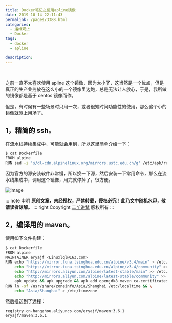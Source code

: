 ```yaml
---
title: Docker笔记之使用apline镜像
date: 2019-10-14 22:11:43
permalink: /pages/3388.html
categories:
  - 运维观止
  - Docker
tags:
  - docker
  - apline

description:
---
```


<br><ArticleTopAd></ArticleTopAd>


之前一直不太喜欢使用 apline 这个镜像，因为太小了，这当然是一个优点，但是真正的生产业务放在这么小的一个镜像里边跑，总是无法让人放心，于是，我所做的镜像都是基于 centos 镜像而作。



但是，有时候有一些场景时只用一次，或者很短时间功能性的使用，那么这个小的镜像就派上用场了。



## 1，精简的 ssh。



在流水线持续集成中，可能就会用到，所以这里简单介绍一下：



```sh
$ cat Dockerfile
FROM alpine
RUN sed -i 's/dl-cdn.alpinelinux.org/mirrors.ustc.edu.cn/g' /etc/apk/repositories && apk add --update-cache openssh rsync && rm -rf /var/cache/apk/*
```



因为官方的源安装软件非常慢，所以换一下源，然后安装一下常用命令，那么在流水线集成中，调用这个镜像，用完就停掉了，很方便。





![image](http://t.eryajf.net/imgs/2021/09/86982ff68d719089.jpg)


::: note 申明
**原创文章<Badge text='eryajf' />，未经授权，严禁转载，侵权必究！此乃文中随机水印，敬请读者谅解。**
::: right
Copyright  [二丫讲梵](https://wiki.eryajf.net) 版权所有
:::


## 2，编译用的 maven。



使用如下文件构建：



```sh
$ cat Dockerfile
FROM alpine
MAINTAINER eryajf <Linuxlql@163.com>
RUN echo "https://mirror.tuna.tsinghua.edu.cn/alpine/v3.4/main" > /etc/apk/repositories && \
    echo "https://mirror.tuna.tsinghua.edu.cn/alpine/v3.4/community" >> /etc/apk/repositories && \
    echo "http://mirrors.aliyun.com/alpine/latest-stable/main" >> /etc/apk/repositories && \
    echo "http://mirrors.aliyun.com/alpine/latest-stable/community" >> /etc/apk/repositories && \
    apk update && apk upgrade && apk add openjdk8 maven ca-certificates tzdata && rm -rf /var/cache/apk/*
RUN ln -sf /usr/share/zoneinfo/Asia/Shanghai /etc/localtime && \
    echo "Asia/Shanghai" > /etc/timezone
```



然后推送到了远程：



```sh
registry.cn-hangzhou.aliyuncs.com/eryajf/maven:3.6.1
eryajf/maven:3.6.1
```


<br><ArticleTopAd></ArticleTopAd>
